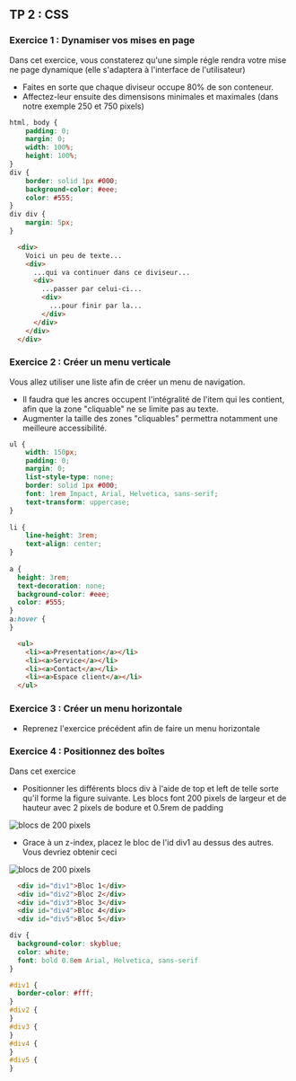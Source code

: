 ## TP 2 : CSS
### Exercice 1 : Dynamiser vos mises en page

Dans cet exercice, vous constaterez qu'une simple régle rendra votre mise ne page dynamique (elle s'adaptera à l'interface de l'utilisateur)

- Faites en sorte que chaque diviseur occupe 80% de son conteneur. 
- Affectez-leur ensuite des dimensisons minimales et maximales (dans notre exemple 250 et 750 pixels)

```css
html, body {
    padding: 0;
    margin: 0;
    width: 100%;
    height: 100%;
}
div {
    border: solid 1px #000;
    background-color: #eee;
    color: #555;
}
div div {
    margin: 5px;
}
```

```html
  <div>
    Voici un peu de texte...
    <div>
      ...qui va continuer dans ce diviseur...
      <div>
        ...passer par celui-ci...
        <div>
          ...pour finir par la...
        </div>
      </div>
    </div>
  </div>
```
### Exercice 2 : Créer un menu verticale
Vous allez utiliser une liste afin de créer un menu de navigation. 
- Il faudra que les ancres <a> occupent l'intégralité de l'item qui les contient, afin que la zone "cliquable" ne se limite pas au texte. 
- Augmenter la taille des zones "cliquables" permettra notamment une meilleure accessibilité.

```css
ul {
    width: 150px;
    padding: 0;
    margin: 0;
    list-style-type: none;
    border: solid 1px #000;
    font: 1rem Impact, Arial, Helvetica, sans-serif;
    text-transform: uppercase;
}
    
li {
    line-height: 3rem;
    text-align: center;
}
    
a { 
  height: 3rem;
  text-decoration: none;
  background-color: #eee;
  color: #555;
}
a:hover {
}
```

```html
  <ul>
    <li><a>Presentation</a></li>
    <li><a>Service</a></li>
    <li><a>Contact</a></li>
    <li><a>Espace client</a></li>
  </ul>
```

### Exercice 3 : Créer un menu horizontale
- Reprenez l'exercice précédent afin de faire un menu horizontale

### Exercice 4 : Positionnez des boîtes
Dans cet exercice
- Positionner les différents blocs div à l'aide de top et left de telle sorte qu'il forme la figure suivante. Les blocs font 200 pixels de largeur et de hauteur avec 2 pixels de bodure et 0.5rem de padding

![blocs de 200 pixels](https://github.com/techmindconsulting/workshop-css/blob/main/tp-2-exo-4-img-1.jpg)

- Grace à un z-index, placez le bloc de l'id div1 au dessus des autres. Vous devriez obtenir ceci

![blocs de 200 pixels](https://github.com/techmindconsulting/workshop-css/blob/main/tp-2-exo-4-img-2.jpg)

```html
  <div id="div1">Bloc 1</div>
  <div id="div2">Bloc 2</div>
  <div id="div3">Bloc 3</div>
  <div id="div4">Bloc 4</div>
  <div id="div5">Bloc 5</div>
```

```css
div {
  background-color: skyblue;
  color: white;
  font: bold 0.8em Arial, Helvetica, sans-serif
}

#div1 {
  border-color: #fff;
}
#div2 {
}
#div3 {
}
#div4 {
}
#div5 {
}
```

